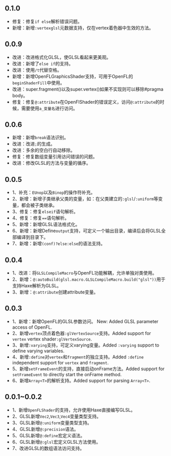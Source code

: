 ## 0.1.0
- 修复：修复`if else`解析错误问题。
- 新增：新增`:vertexglsl`元数据支持，仅在vertex着色器中生效的方法。

## 0.0.9
- 改进：改进格式化GLSL，使GLSL看起来更美观。
- 改进：新增了`else if`的支持。
- 改进：使用`/t`代替空格。
- 新增：新增OpenFLGraphicsShader支持，可用于OpenFL的`beginShaderFill`中使用。
- 改进：super.fragment()以及super.vertex()如果不实现则可以移除#pragma body。
- 修复：修复`@:attribute`在OpenFlShader的错误定义，访问`@:attribute`的时候，需要使用`a_变量名`进行访问。

## 0.0.6
- 新增：新增`break`语法识别。
- 改进：改进`;`的生成。
- 改进：多余的空白行自动移除。
- 修复：修复数组变量引用访问错误的问题。
- 改进：修改GLSL的方法与变量的循序。

## 0.0.5
- 1、补充：`EUnop`以及`Binop`的操作符补充。
- 2、新增：新增子类继承父类的变量，如：在父类建立的`:glsl`/`:uniform`等变量，都会被子类继承。
- 3、修复：修复`elseif`语句解析。
- 4、修复：修复`==`语句解析。
- 5、新增：新增GLSL语法格式化。
- 6、新增：新增Define`output`支持，可定义一个输出目录，编译后会将GLSL全部编译到目录下。
- 7、新增：新增`(conf)?else:else`的语法支持。

## 0.0.4
- 1、改进：将`GLSLCompileMacro`与OpenFL功能解耦，允许单独对类使用。
- 2、新增：`@:autoBuild(glsl.macro.GLSLCompileMacro.build("glsl"))`用于支持Haxe解析为GLSL。
- 3、新增：`@:attribute`创建attribute变量。

## 0.0.3
- 1、新增：新增OpenFL的GLSL参数访问。 New: Added GLSL parameter access of OpenFL.
- 2、新增`vertex`顶点着色器`:glVertexSource`支持。Added support for `vertex` vertex shader`:glVertexSource`.
- 3、新增`:varying`支持，可定义varying变量。Added `:varying` support to define varying variables.
- 4、新增`:define`对`vertex`和`fragment`的独立支持。Added `:define` independent support for `vertex` and `fragment`.
- 5、新增`setFrameEvent`的支持，直接启动onFrame方法。Added support for `setFrameEvent` to directly start the onFrame method.
- 6、新增`Array<T>`的解析支持。Added support for parsing `Array<T>`.

## 0.0.1~0.0.2
- 1、新增`OpenFLShader`的支持，允许使用Haxe直接编写GLSL。
- 2、GLSL新增`Vec2`,`Vec3`,`Vec4`变量类型支持。
- 3、GLSL新增`@:uniform`变量类型支持。
- 4、GLSL新增`@:precision`语法。
- 5、GLSL新增`@:define`宏定义语法。
- 6、GLSL新增`@:glsl`宏定义GLSL方法使用。
- 7、改进GLSL的数组语法访问支持。